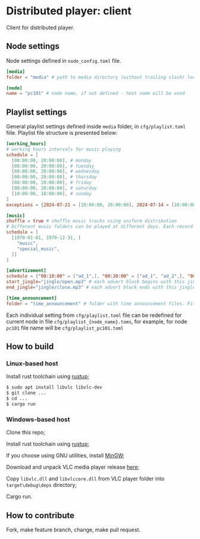 # Distributed player: client

Client for distributed player.

## Node settings

Node settings defined in `node_config.toml` file.

```toml
[media]
folder = "media" # path to media directory (without trailing slash) local or absolute, for windows-based hosts slashes must be escaped: "D:\\media"

[node]
name = "pc101" # node name, if not defined - host name will be used
```

## Playlist settings

General playlist settings defined inside `media` folder, in `cfg/playlist.toml` fiile. Playlist file structure is presented below:

```toml
[working_hours]
# working hours intervals for music playing
schedule = [
  [08:00:00, 20:00:00], # monday
  [08:00:00, 20:00:00], # tuesday
  [08:00:00, 20:00:00], # wednesday
  [08:00:00, 20:00:00], # thursday
  [08:00:00, 20:00:00], # friday
  [08:00:00, 20:00:00], # saturday
  [10:00:00, 18:00:00], # sunday
]
exceptions = {2024-07-21 = [10:00:00, 20:00:00], 2024-07-14 = [10:00:00, 17:00:00]} # if necessary, certain days working hours can be redefined here

[music]
shuffle = true # shuffle music tracks using uniform distribution
# Different music folders can be played at different days. Each record contains start date, end date, music folders list (inside media folder). Intervals from different records must not intersect. Intervals with year 1970 - are annual (valid for every year). Each path in this file must use unix style slashes.
schedule = [
  [1970-01-01, 1970-12-31, [
    "music",
    "special_music",
  ]]
]

[advertizement]
schedule = {"00:10:00" = ["ad_1",], "00:20:00" = ["ad_1", "ad_2",], "00:40:00" = ["ad_1", "ad_2", "ad_3",]} # advertizement schedule, key - minutes count for current hour, value - list of adverts folders
start_jingle="jingle/open.mp3" # each advert block begins with this jingle
end_jingle="jingle/close.mp3" # each advert block ends with this jingle

[time_announcement]
folder = "time_announcement" # folder with time announcement files. File name must match dd_00.mp3 pattern: 09_00.mp3, 23_00.mp3
```

Each individual setting from `cfg/playlist.toml` file can be redefined for current node in file `cfg/playlist_{node_name}.toms`, for example, for node `pc101` file name will be `cfg/playlist_pc101.toml`

## How to build

### Linux-based host

Install rust toolchain using [rustup](https://rustup.rs/);

```sh
$ sudo apt install libvlc libvlc-dev
$ git clone ...
$ cd ...
$ cargo run
```

### Windows-based host

Clone this repo;

Install rust toolchain using [rustup](https://rustup.rs/);

If you choose using GNU utilities, install [MinGW](https://sourceforge.net/projects/mingw/);

Download and unpack VLC media player release [here](https://www.videolan.org/vlc/download-windows.html);

Copy `libvlc.dll` and `libvlccore.dll` from VLC player folder into `target\debug\deps` directory;

Cargo run.

## How to contribute

Fork, make feature branch, change, make pull request.

